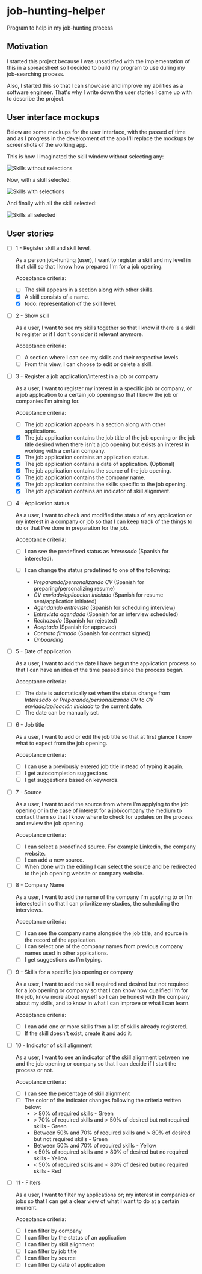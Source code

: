 # job-hunting-helper

Program to help in my job-hunting process

## Motivation

I started this project because I was unsatisfied with the implementation of this in a spreadsheet so I decided to build my program to use during my job-searching process.

Also, I started this so that I can showcase and improve my abilities as a software engineer. That's why I write down the user stories I came up with to describe the project.

## User interface mockups

Below are some mockups for the user interface, with the passed of time and as I progress in the development of the app I'll replace the mockups by screenshots of the working app.

This is how I imaginated the skill window without selecting any:

![Skills without selections](https://user-images.githubusercontent.com/30351520/220728276-db83a107-3910-4500-8825-3bc5a79b528c.svg)

Now, with a skill selected:

![Skills with selections](https://user-images.githubusercontent.com/30351520/220728409-22f63301-733e-47b8-8ff2-7cd02ec4b91d.svg)

And finally with all the skill selected:

![Skills all selected](https://user-images.githubusercontent.com/30351520/220728443-75e089b6-94c8-446e-976a-c34d2db2d4ea.svg)

## User stories

- [ ] 1 - Register skill and skill level,

  As a person job-hunting (user), I want to register a skill and my level in that skill so that I know how prepared I'm for a job opening.

  Acceptance criteria:

  - [ ] The skill appears in a section along with other skills.
  - [x] A skill consists of a name.
  - [x] todo: representation of the skill level.

- [ ] 2 - Show skill

  As a user, I want to see my skills together so that I know if there is a skill to register or if I don't consider it relevant anymore.

  Acceptance criteria:

  - [ ] A section where I can see my skills and their respective levels.
  - [ ] From this view, I can choose to edit or delete a skill.

- [ ] 3 - Register a job application/interest in a job or company

  As a user, I want to register my interest in a specific job or company, or a job application to a certain job opening so that I know the job or companies I'm aiming for.

  Acceptance criteria:

  - [ ] The job application appears in a section along with other applications.
  - [x] The job application contains the job title of the job opening or the job title desired when there isn't a job opening but exists an interest in working with a certain company.
  - [x] The job application contains an application status.
  - [x] The job application contains a date of application. (Optional)
  - [x] The job application contains the source of the job opening.
  - [x] The job application contains the company name.
  - [x] The job application contains the skills specific to the job opening.
  - [x] The job application contains an indicator of skill alignment.

- [ ] 4 - Application status

  As a user, I want to check and modified the status of any application or my interest in a company or job so that I can keep track of the things to do or that I've done in preparation for the job.

  Acceptance criteria:

  - [ ] I can see the predefined status as _Interesado_ (Spanish for interested).
  - [ ] I can change the status predefined to one of the following:

    - _Preparando/personalizando CV_ (Spanish for preparing/personalizing resume)
    - _CV enviado/aplicacion iniciado_ (Spanish for resume sent/application initiated)
    - _Agendando entrevista_ (Spanish for scheduling interview)
    - _Entrevista agendada_ (Spanish for an interview scheduled)
    - _Rechazado_ (Spanish for rejected)
    - _Aceptado_ (Spanish for approved)
    - _Contrato firmado_ (Spanish for contract signed)
    - _Onboarding_

- [ ] 5 - Date of application

  As a user, I want to add the date I have begun the application process so that I can have an idea of the time passed since the process began.

  Acceptance criteria:

  - [ ] The date is automatically set when the status change from _Interesado_ or _Preparando/personalizando CV_ to _CV enviado/aplicación iniciada_ to the current date.
  - [ ] The date can be manually set.

- [ ] 6 - Job title

  As a user, I want to add or edit the job title so that at first glance I know what to expect from the job opening.

  Acceptance criteria:

  - [ ] I can use a previously entered job title instead of typing it again.
  - [ ] I get autocompletion suggestions
  - [ ] I get suggestions based on keywords.

- [ ] 7 - Source

  As a user, I want to add the source from where I'm applying to the job opening or in the case of interest for a job/company the medium to contact them so that I know where to check for updates on the process and review the job opening.

  Acceptance criteria:

  - [ ] I can select a predefined source. For example Linkedin, the company website.
  - [ ] I can add a new source.
  - [ ] When done with the editing I can select the source and be redirected to the job opening website or company website.

- [ ] 8 - Company Name

  As a user, I want to add the name of the company I'm applying to or I'm interested in so that I can prioritize my studies, the scheduling the interviews.

  Acceptance criteria:

  - [ ] I can see the company name alongside the job title, and source in the record of the application.
  - [ ] I can select one of the company names from previous company names used in other applications.
  - [ ] I get suggestions as I'm typing.

- [ ] 9 - Skills for a specific job opening or company

  As a user, I want to add the skill required and desired but not required for a job opening or company so that I can know how qualified I'm for the job, know more about myself so I can be honest with the company about my skills, and to know in what I can improve or what I can learn.

  Acceptance criteria:

  - [ ] I can add one or more skills from a list of skills already registered.
  - [ ] If the skill doesn't exist, create it and add it.

- [ ] 10 - Indicator of skill alignment

  As a user, I want to see an indicator of the skill alignment between me and the job opening or company so that I can decide if I start the process or not.

  Acceptance criteria:

  - [ ] I can see the percentage of skill alignment
  - [ ] The color of the indicator changes following the criteria written below:
    - \> 80% of required skills - Green
    - \> 70% of required skills and > 50% of desired but not required skills - Green
    - Between 50% and 70% of required skills and > 80% of desired but not required skills - Green
    - Between 50% and 70% of required skills - Yellow
    - < 50% of required skills and > 80% of desired but no required skills - Yellow
    - < 50% of required skills and < 80% of desired but no required skills - Red

- [ ] 11 - Filters

  As a user, I want to filter my applications or; my interest in companies or jobs so that I can get a clear view of what I want to do at a certain moment.

  Acceptance criteria:

  - [ ] I can filter by company
  - [ ] I can filter by the status of an application
  - [ ] I can filter by skill alignment
  - [ ] I can filter by job title
  - [ ] I can filter by source
  - [ ] I can filter by date of application
